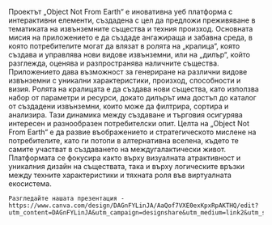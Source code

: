 
Проектът „Object Not From Earth“ е иновативна уеб платформа с интерактивни елементи, създадена с цел да предложи преживяване в тематиката на извънземните същества и техния произход. Основната мисия на приложението е да създаде ангажираща и забавна среда, в която потребителите могат да влязат в ролята на „кралица“, която създава и управлява нови видове извънземни, или на „дилър“, който разглежда, оценява и разпространява наличните същества.
Приложението дава възможност за генериране на различни видове извънземни с уникални характеристики, произход, способности и визия. Ролята на кралицата е да създава нови същества, като използва набор от параметри и ресурси, докато дилърът има достъп до каталог от създадени извънземни, които може да филтрира, сортира и анализира. Тази динамика между създаване и търговия осигурява интересен и разнообразен потребителски опит.
Целта на „Object Not From Earth“ е да развие въображението и стратегическото мислене на потребителите, като ги потопи в алтернативна вселена, където те самите участват в създаването на междугалактически живот. Платформата се фокусира както върху визуалната атрактивност и уникалния дизайн на съществата, така и върху логическите връзки между техните характеристики и тяхната роля във виртуалната екосистема.


	Разгледайте нашата презентация - https://www.canva.com/design/DAGnFYLinJA/AaQof7VXE0exKpxRpAKTHQ/edit?utm_content=DAGnFYLinJA&utm_campaign=designshare&utm_medium=link2&utm_source=sharebutton 
